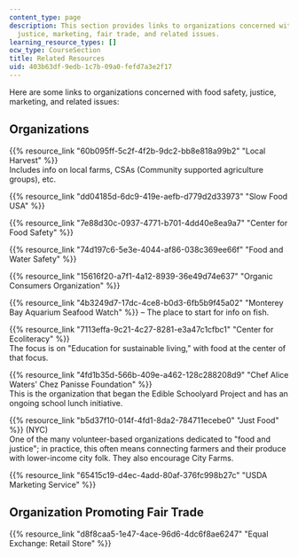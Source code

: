 ```yaml
---
content_type: page
description: This section provides links to organizations concerned with food safety,
  justice, marketing, fair trade, and related issues.
learning_resource_types: []
ocw_type: CourseSection
title: Related Resources
uid: 403b63df-9edb-1c7b-09a0-fefd7a3e2f17
---
```


Here are some links to organizations concerned with food safety, justice, marketing, and related issues:

Organizations
-------------

{{% resource_link "60b095ff-5c2f-4f2b-9dc2-bb8e818a99b2" "Local Harvest" %}}  
Includes info on local farms, CSAs (Community supported agriculture groups), etc.

{{% resource_link "dd04185d-6dc9-419e-aefb-d779d2d33973" "Slow Food USA" %}}

{{% resource_link "7e88d30c-0937-4771-b701-4dd40e8ea9a7" "Center for Food Safety" %}}

{{% resource_link "74d197c6-5e3e-4044-af86-038c369ee66f" "Food and Water Safety" %}}

{{% resource_link "15616f20-a7f1-4a12-8939-36e49d74e637" "Organic Consumers Organization" %}}

{{% resource_link "4b3249d7-17dc-4ce8-b0d3-6fb5b9f45a02" "Monterey Bay Aquarium Seafood Watch" %}} – The place to start for info on fish.

{{% resource_link "7113effa-9c21-4c27-8281-e3a47c1cfbc1" "Center for Ecoliteracy" %}}  
The focus is on "Education for sustainable living," with food at the center of that focus.

{{% resource_link "4fd1b35d-566b-409e-a462-128c288208d9" "Chef Alice Waters' Chez Panisse Foundation" %}}  
This is the organization that began the Edible Schoolyard Project and has an ongoing school lunch initiative.

{{% resource_link "b5d37f10-014f-4fd1-8da2-784711ecebe0" "Just Food" %}} (NYC)  
One of the many volunteer-based organizations dedicated to "food and justice"; in practice, this often means connecting farmers and their produce with lower-income city folk. They also encourage City Farms.

{{% resource_link "65415c19-d4ec-4add-80af-376fc998b27c" "USDA Marketing Service" %}}

Organization Promoting Fair Trade
---------------------------------

{{% resource_link "d8f8caa5-1e47-4ace-96d6-4dc6f8ae6247" "Equal Exchange: Retail Store" %}}